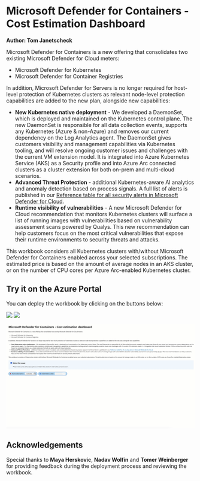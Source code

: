 # Microsoft Defender for Containers - Cost Estimation Dashboard

**Author: Tom Janetscheck**

Microsoft Defender for Containers is a new offering that consolidates two existing Microsoft Defender for Cloud meters:

* Microsoft Defender for Kubernetes
* Microsoft Defender for Container Registries

In addition, Microsoft Defender for Servers is no longer required for host-level protection of Kubernetes clusters as relevant node-level protection capabilities are added to the new plan, alongside new capabilities:

* **New Kubernetes native deployment** - We developed a DaemonSet, which is deployed and maintained on the Kubernetes control plane. The new DaemonSet is responsible for all data collection events, supports any Kubernetes (Azure & non-Azure) and removes our current dependency on the Log Analytics agent. The DaemonSet gives customers visibility and management capabilities via Kubernetes tooling, and will resolve ongoing customer issues and challenges with the current VM extension model. It is integrated into Azure Kubernetes Service (AKS) as a Security profile and into Azure Arc connected clusters as a cluster extension for both on-prem and multi-cloud scenarios.
* **Advanced Threat Protection** - additional Kubernetes-aware AI analytics and anomaly detection based on process signals. A full list of alerts is published in our [Reference table for all security alerts in Microsoft Defender for Cloud](https://docs.microsoft.com/azure/defender-for-cloud/alerts-reference?WT.mc_id=Portal-fx#alerts-k8scluster).
* **Runtime visibility of vulnerabilities** - A new Microsoft Defender for Cloud recommendation that monitors Kubernetes clusters will surface a list of running images with vulnerabilities based on vulnerability assessment scans powered by Qualys. This new recommendation can help customers focus on the most critical vulnerabilities that expose their runtime environments to security threats and attacks.

This workbook considers all Kubernetes clusters with/without Microsoft Defender for Containers enabled across your selected subscriptions. The estimated price is based on the amount of average nodes in an AKS cluster, or on the number of CPU cores per Azure Arc-enabled Kubernetes cluster.



## Try it on the Azure Portal

You can deploy the workbook by clicking on the buttons below:

<a href="https://aka.ms/AAevx95" target="_blank"><img src="https://aka.ms/deploytoazurebutton"/></a>
<a href="https://aka.ms/AAevx98" target="_blank"><img src="https://aka.ms/deploytoazuregovbutton"/></a>

![Overview](./dashboard.gif)

## Acknowledgements
Special thanks to **Maya Herskovic**, **Nadav Wolfin** and **Tomer Weinberger** for providing feedback during the deployment process and reviewing the workbook.
